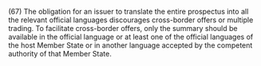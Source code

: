 (67) The obligation for an issuer to translate the entire prospectus into all the relevant official languages discourages cross-border offers or multiple trading. To facilitate cross-border offers, only the summary should be available in the official language or at least one of the official languages of the host Member State or in another language accepted by the competent authority of that Member State.